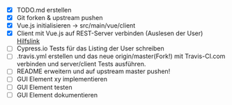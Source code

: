 - [x] TODO.md erstellen
- [x] Git forken & upstream pushen  
- [x] Vue.js initialisieren -> src/main/vue/client  
- [x] Client mit Vue.js auf REST-Server verbinden (Auslesen der User)  
[Hilfslink](https://flask-cors.corydolphin.com/en/latest/index.html)
- [ ] Cypress.io Tests für das Listing der User schreiben  
- [ ] .travis.yml erstellen und das neue origin/master(Fork!) mit Travis-CI.com verbinden und server/client Tests ausführen.  
- [ ] README erweitern und auf upstream master pushen!  
- [ ] GUI Element xy implementieren  
- [ ] GUI Element testen  
- [ ] GUI Element dokumentieren